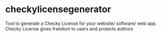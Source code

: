 # checkylicensegenerator
Tool to generate a Checky License for your website/ software/ web app. Checky License gives freedom to users and protects authors
